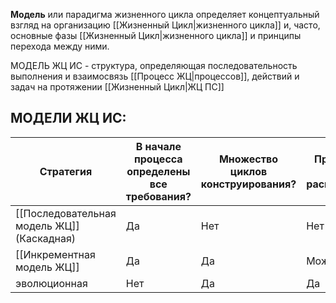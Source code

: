 **Модель** или парадигма жизненного цикла определяет концептуальный взгляд на организацию [[Жизненный Цикл|жизненного цикла]] и, часто, основные фазы [[Жизненный Цикл|жизненного цикла]] и принципы перехода между ними.

МОДЕЛЬ ЖЦ ИС - структура, определяющая последовательность выполнения и взаимосвязь [[Процесс ЖЦ|процессов]], действий и задач на протяжении [[Жизненный Цикл|ЖЦ ПС]]

## МОДЕЛИ ЖЦ ИС:
| Стратегия | В начале процесса определены все требования? | Множество циклов конструирования? | Промежуточное ПО распространяется? |
| -------------------- | -------- | ------- | ------- |
| [[Последовательная модель ЖЦ]] (Каскадная) | Да | Нет | Нет |
| [[Инкрементная модель ЖЦ]] | Да | Да | Может быть |
| эволюционная | Нет | Да | Да |



